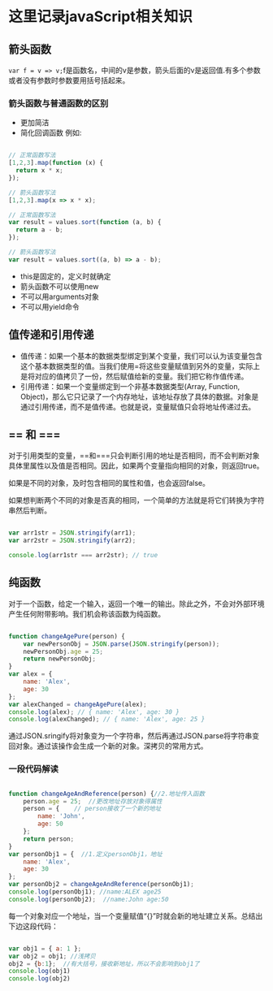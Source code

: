# 这里记录javaScript相关知识

## 箭头函数

```var f = v => v;```f是函数名，中间的v是参数，箭头后面的v是返回值.有多个参数或者没有参数时参数要用括号括起来。

### 箭头函数与普通函数的区别

* 更加简洁
* 简化回调函数
例如:

```javascript

// 正常函数写法
[1,2,3].map(function (x) {
  return x * x;
});

// 箭头函数写法
[1,2,3].map(x => x * x);

// 正常函数写法
var result = values.sort(function (a, b) {
  return a - b;
});

// 箭头函数写法
var result = values.sort((a, b) => a - b);

```
* this是固定的，定义时就确定
* 箭头函数不可以使用new
* 不可以用arguments对象
* 不可以用yield命令

## 值传递和引用传递

* 值传递：如果一个基本的数据类型绑定到某个变量，我们可以认为该变量包含这个基本数据类型的值。当我们使用=将这些变量赋值到另外的变量，实际上是将对应的值拷贝了一份，然后赋值给新的变量。我们把它称作值传递。
* 引用传递：如果一个变量绑定到一个非基本数据类型(Array, Function, Object)，那么它只记录了一个内存地址，该地址存放了具体的数据。对象是通过引用传递，而不是值传递。也就是说，变量赋值只会将地址传递过去。

## == 和 ===

对于引用类型的变量，==和===只会判断引用的地址是否相同，而不会判断对象具体里属性以及值是否相同。因此，如果两个变量指向相同的对象，则返回true。  

如果是不同的对象，及时包含相同的属性和值，也会返回false。  

如果想判断两个不同的对象是否真的相同，一个简单的方法就是将它们转换为字符串然后判断。
```javascript

var arr1str = JSON.stringify(arr1);
var arr2str = JSON.stringify(arr2);

console.log(arr1str === arr2str); // true

```

## 纯函数

对于一个函数，给定一个输入，返回一个唯一的输出。除此之外，不会对外部环境产生任何附带影响。我们机会称该函数为纯函数。
```javascript

function changeAgePure(person) {
    var newPersonObj = JSON.parse(JSON.stringify(person));
    newPersonObj.age = 25;
    return newPersonObj;
}
var alex = {
    name: 'Alex',
    age: 30
};
var alexChanged = changeAgePure(alex);
console.log(alex); // { name: 'Alex', age: 30 }
console.log(alexChanged); // { name: 'Alex', age: 25 }

```
通过JSON.sringify将对象变为一个字符串，然后再通过JSON.parse将字符串变回对象。通过该操作会生成一个新的对象。深拷贝的常用方式。

### 一段代码解读

```javascript

function changeAgeAndReference(person) {//2.地址传入函数
    person.age = 25;  //更改地址存放对象得属性
    person = {    // person接收了一个新的地址
        name: 'John',
        age: 50
    };
    return person;
}
var personObj1 = {  //1.定义personObj1，地址
    name: 'Alex',
    age: 30
};
var personObj2 = changeAgeAndReference(personObj1);
console.log(personObj1); //name:ALEX age25
console.log(personObj2);  //name:John age:50

```
每一个对象对应一个地址，当一个变量赋值“{}”时就会新的地址建立关系。总结出下边这段代码：

```javascript

var obj1 = { a: 1 };
var obj2 = obj1; //浅拷贝
obj2 = {b:1};  //有大括号，接收新地址，所以不会影响到obj1了
console.log(obj1)
console.log(obj2)

```

